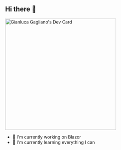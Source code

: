 ## Hi there 👋

<a href="https://app.daily.dev/jacobvame"><img src="https://api.daily.dev/devcards/v2/ed90003d903840b0ae65493557a1ccde.png?type=default&r=6kn" width="356" alt="Gianluca Gagliano's Dev Card"/></a>
- 🔭 I'm currently working on Blazor
- 🌱 I'm currently learning everything I can
<!--
**JacoVame/JacoVame** is a ✨ _special_ ✨ repository because its `README.md` (this file) appears on your GitHub profile.

Here are some ideas to get you started:

- 🔭 I’m currently working on ...
- 🌱 I’m currently learning ...
- 👯 I’m looking to collaborate on ...
- 🤔 I’m looking for help with ...
- 💬 Ask me about ...
- 📫 How to reach me: ...
- 😄 Pronouns: ...
- ⚡ Fun fact: ...
-->

